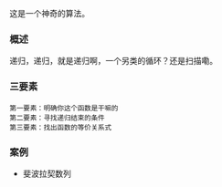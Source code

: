 这是一个神奇的算法。

### 概述
递归，递归，就是递归啊，一个另类的循环？还是扫描嘞。

### 三要素

```
第一要素：明确你这个函数是干嘛的
第二要素：寻找递归结束的条件
第三要素：找出函数的等价关系式
```

### 案例

* 斐波拉契数列